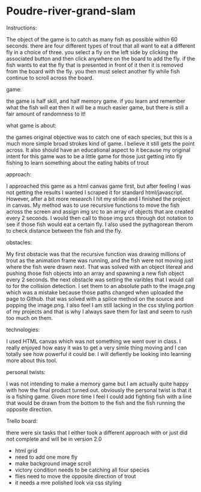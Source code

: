 # Poudre-river-grand-slam

Instructions:

The object of the game is to catch as many fish as possible within 60 seconds. there are four different types of trout
that all want to eat a different fly in a choice of three. you select a fly on the left side by clicking the associated 
button and then click anywhere on the board to add the fly. if the fish wants to eat the fly that is presented in front of it
then it is removed from the board with the fly. you then must select another fly while fish continue to scroll across the board.

game:

the game is half skill, and half memory game. if you learn and remember what the fish will eat then it will be a much easier 
game, but there is still a fair amount of randomness to it!

what game is about:

the games original objective was to catch one of each species, but this is a much more simple broad strokes kind of game.
I believe it still gets the point across. It also should have an educational aspect to it because my original intent for 
this game was to be a little game for those just getting into fly fishing to learn something about the eating habits of trout

approach:

I approached this game as a html canvas game first, but after feeling I was not getting the results I wanted I scraped it for 
standard html/javascript. However, after a bit more research I hit my stride and I finished the project in canvas. My method was
to use recursive functions to move the fish across the screen and assign img src to an array of objects that are created every 2 seconds.
I would then call to those img srcs through dot notation to see if those fish would eat a certain fly. I also used the pythagorean
therom to check distance between the fish and the fly. 

obstacles:

My first obstacle was that the recursive function was drawing millions of trout as the animation frame was running,
and the fish were not moving just where the fish were drawn next. That was solved with an object litereal and pushing those 
fish objects into an array and spawning a new fish object every 2 seconds. the next obstacle was setting the varibles that 
I would call to for the collision detection. I set them to an absolute path to the image.png which was a mistake because
those paths changed when uploaded the page to Github. that was solved with a splice method on the source and popping the 
image.png. I also feel I am still lacking in the css styling portion of my projects and that is why I always save them for last
and seem to rush too much on them.

technologies:

I used HTML canvas which was not something we went over in class. I really enjoyed how easy it was to get a very simle thing 
moving and I can totally see how powerful it could be. I will defiently be looking into learning more about this tool.

personal twists:

I was not intending to make a memory game but I am actually quite happy with how the final product turned out. obviously the 
personal twist is that it is a fishing game. Given more time I feel I could add fighting fish with a line that would be drawn 
from the bottom to the fish and the fish running the opposite direction. 

Trello board: 

there were six tasks that I either took a different approach with or just did not complete and will be in version 2.0
- html grid
- need to add one more fly
- make background image scroll
- victory condition needs to be catching all four species
- flies need to move the opposite direction of trout
- it needs a mre polished look via css styling
